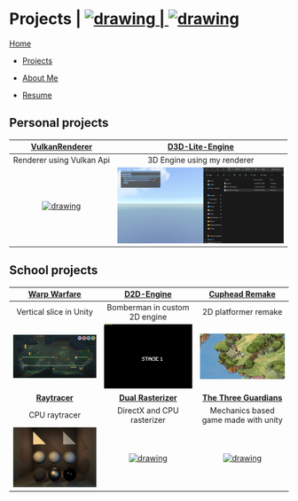 <link href="../Content/StyleSheet.css" rel="stylesheet"/> 

# Projects | <a href="https://www.linkedin.com/in/daan-demaecker-3737b0265/"><img src="https://content.linkedin.com/content/dam/me/business/en-us/amp/brand-site/v2/bg/LI-Bug.svg.original.svg" alt="drawing" width="25"/> | <a href="https://github.com/DaanDemaecker"><img src="https://github.githubassets.com/assets/GitHub-Mark-ea2971cee799.png" alt="drawing" width="25"/>

<div class="nav-bar">
  <md-block>

<a href="../">Home</a>
- <a href="../Projects/" class="selected">Projects</a>
- <a href="../AboutMe/">About Me</a>
- <a href="../Resume/">Resume</a>

  </md-block>
</div>

## Personal projects

|[**VulkanRenderer**](VulkanRenderer/)|[**D3D-Lite-Engine**](DDM3-Lite-Engine/)|
|:----------------------------------------:|:----------------------------------------:|
| Renderer using Vulkan Api | 3D Engine using my renderer |
|<a href="VulkanRenderer/"><img src="../Content/VulkanRenderer3D.gif" alt="drawing" width="300"/>|<a href="DDM3-Lite-Engine/"><img src="../Content/DDM3-Lite-Engine.gif" alt="drawing" width="300"/>|


## School projects

|[**Warp Warfare**](WarpWarfare/)|[**D2D-Engine**](D2D-Engine/)|[**Cuphead Remake**](CupheadRemake/)|
|:----------------------------------------:|:----------------------------------------:|:----------------------------------------:|
| Vertical slice in Unity| Bomberman in custom 2D engine | 2D platformer remake |
|<a href="WarpWarfare/"><img src="../Content/WarpWarfare.png" alt="drawing" width="300"/>|<a href="D2D-Engine/"><img src="../Content/Bomberman.gif" alt="drawing" width="300"/>|<a href="CupheadRemake/"><img src="../Content/Cuphead.gif" alt="drawing" width="300"/>|
|[**Raytracer**](SoftwareRayTracer/)|[**Dual Rasterizer**](DualRasterizer/)|[**The Three Guardians**](TheThreeGuardians/)|
| CPU raytracer | DirectX and CPU rasterizer | Mechanics based game made with unity |
|<a href="SoftwareRayTracer/"><img src="../Content/RayTracer.gif" alt="drawing" width="300"/>|<a href="DualRasterizer/"><img src="../Content/DualRasterizer.gif" alt="drawing" width="300"/>| <a href="TheThreeGuardians/"><img src="../Content/TheThreeGuardians.gif" alt="drawing" width="300"/>
